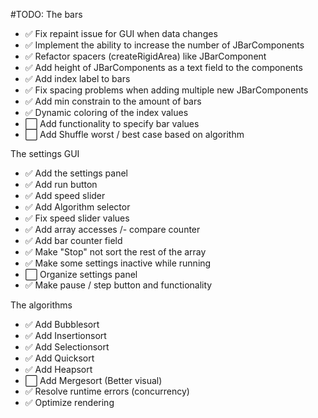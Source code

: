 #TODO:
The bars
- ✅ Fix repaint issue for GUI when data changes
- ✅ Implement the ability to increase the number of JBarComponents
- ✅ Refactor spacers (createRigidArea) like JBarComponent
- ✅ Add height of JBarComponents as a text field to the components
- ✅ Add index label to bars
- ✅ Fix spacing problems when adding multiple new JBarComponents
- ✅ Add min constrain to the amount of bars
- ✅ Dynamic coloring of the index values
- ⬜ Add functionality to specify bar values
- ⬜ Add Shuffle worst / best case based on algorithm

The settings GUI
- ✅ Add the settings panel
- ✅ Add run button
- ✅ Add speed slider
- ✅ Add Algorithm selector
- ✅ Fix speed slider values
- ✅ Add array accesses /- compare counter
- ✅ Add bar counter field
- ✅ Make "Stop" not sort the rest of the array
- ✅ Make some settings inactive while running
- ⬜ Organize settings panel
- ✅ Make pause / step button and functionality

The algorithms
- ✅ Add Bubblesort
- ✅ Add Insertionsort
- ✅ Add Selectionsort 
- ✅ Add Quicksort
- ✅ Add Heapsort
- ⬜ Add Mergesort (Better visual)
- ✅ Resolve runtime errors (concurrency)
- ✅ Optimize rendering